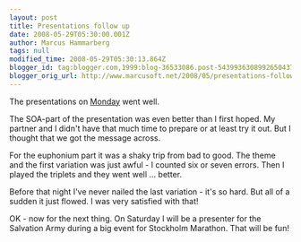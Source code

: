 ```yaml
---
layout: post
title: Presentations follow up
date: 2008-05-29T05:30:00.001Z
author: Marcus Hammarberg
tags: null
modified_time: 2008-05-29T05:30:13.864Z
blogger_id: tag:blogger.com,1999:blog-36533086.post-5439936308992650437
blogger_orig_url: http://www.marcusoft.net/2008/05/presentations-follow-up.html
---
```



The presentations on
<a href="http://www.marcusoft.net/2008/05/presentations.html"
target="_blank">Monday</a> went well.

The SOA-part of the presentation was even better than I first hoped. My
partner and I didn't have that much time to prepare or at least try it
out. But I thought that we got the message across.

For the euphonium part it was a shaky trip from bad to good. The theme
and the first variation was just awful - I counted six or seven errors.
Then I played the triplets and they went well ... better.

Before that night I've never nailed the last variation - it's so hard.
But all of a sudden it just flowed. I was very satisfied with that!

OK - now for the next thing. On Saturday I will be a presenter for the
Salvation Army during a big event for Stockholm Marathon. That will be
fun!
